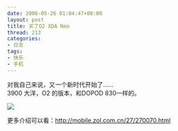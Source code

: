 ```yaml
---
date: 2006-05-26 01:04:47+00:00
layout: post
title: 买了O2 XDA Neo
thread: 213
categories:
- 日志
tags:
- 快乐
- 手机
---
```


对我自己来说，又一个新时代开始了……  
3900 大洋，O2 的版本，和DOPOD 830一样的。  
  
[![](http://img2.zol.com.cn/product/4_450x337/736/ceHfADEqzocv2.jpg)](http://img2.zol.com.cn/product/4_450x337/736/ceHfADEqzocv2.jpg)  
  
更多介绍可以看：http://mobile.zol.com.cn/27/270070.html
